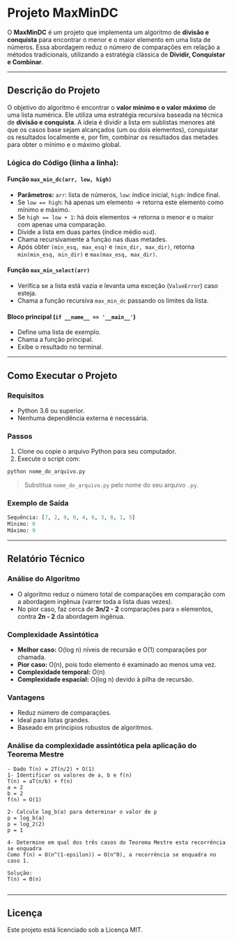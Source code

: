 # Projeto MaxMinDC

O **MaxMinDC** é um projeto que implementa um algoritmo de **divisão e conquista** para encontrar o menor e o maior elemento em uma lista de números. Essa abordagem reduz o número de comparações em relação a métodos tradicionais, utilizando a estratégia clássica de **Dividir, Conquistar e Combinar**.

---

## Descrição do Projeto

O objetivo do algoritmo é encontrar o **valor mínimo e o valor máximo** de uma lista numérica. Ele utiliza uma estratégia recursiva baseada na técnica de **divisão e conquista**. A ideia é dividir a lista em sublistas menores até que os casos base sejam alcançados (um ou dois elementos), conquistar os resultados localmente e, por fim, combinar os resultados das metades para obter o mínimo e o máximo global.

### Lógica do Código (linha a linha):

#### Função `max_min_dc(arr, low, high)`

- **Parâmetros:** `arr`: lista de números, `low`: índice inicial, `high`: índice final.
- Se `low == high`: há apenas um elemento → retorna este elemento como mínimo e máximo.
- Se `high == low + 1`: há dois elementos → retorna o menor e o maior com apenas uma comparação.
- Divide a lista em duas partes (índice médio `mid`).
- Chama recursivamente a função nas duas metades.
- Após obter `(min_esq, max_esq)` e `(min_dir, max_dir)`, retorna `min(min_esq, min_dir)` e `max(max_esq, max_dir)`.

#### Função `max_min_select(arr)`

- Verifica se a lista está vazia e levanta uma exceção (`ValueError`) caso esteja.
- Chama a função recursiva `max_min_dc` passando os limites da lista.

#### Bloco principal (`if __name__ == '__main__'`)

- Define uma lista de exemplo.
- Chama a função principal.
- Exibe o resultado no terminal.

---

## Como Executar o Projeto

### Requisitos

- Python 3.6 ou superior.
- Nenhuma dependência externa é necessária.

### Passos

1. Clone ou copie o arquivo Python para seu computador.
2. Execute o script com:

```bash
python nome_do_arquivo.py
```

> Substitua `nome_do_arquivo.py` pelo nome do seu arquivo `.py`.

### Exemplo de Saída

```py
Sequência: [7, 2, 9, 0, 4, 6, 3, 8, 1, 5]
Mínimo: 0
Máximo: 9
```

---

## Relatório Técnico

### Análise do Algoritmo

- O algoritmo reduz o número total de comparações em comparação com a abordagem ingênua (varrer toda a lista duas vezes).
- No pior caso, faz cerca de **3n/2 - 2** comparações para `n` elementos, contra **2n - 2** da abordagem ingênua.

### Complexidade Assintótica

- **Melhor caso:** O(log n) níveis de recursão e O(1) comparações por chamada.
- **Pior caso:** O(n), pois todo elemento é examinado ao menos uma vez.
- **Complexidade temporal:** O(n)
- **Complexidade espacial:** O(log n) devido à pilha de recursão.

### Vantagens

- Reduz número de comparações.
- Ideal para listas grandes.
- Baseado em princípios robustos de algoritmos.



### Análise da complexidade assintótica pela aplicação do Teorema Mestre

```plaintext
- Dado T(n) = 2T(n/2) + O(1)
1- Identificar os valores de a, b e f(n)
T(n) = aT(n/b) + f(n)
a = 2
b = 2
f(n) = O(1)

2- Calcule log_b(a) para determinar o valor de p
p = log_b(a)
p = log_2(2)
p = 1

4- Determine em qual dos três casos do Teorema Mestre esta recorrência se enquadra
Como f(n) = O(n^(1-epsilon)) = O(n^0), a recorrência se enquadra no caso 1.

Solução:
T(n) = Θ(n)


```

---

## Licença

Este projeto está licenciado sob a Licença MIT.